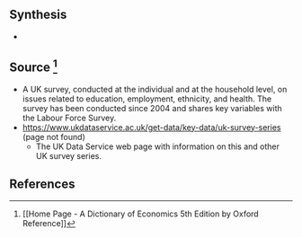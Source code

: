 ## Synthesis
- 
## Source [^1]
- A UK survey, conducted at the individual and at the household level, on issues related to education, employment, ethnicity, and health. The survey has been conducted since 2004 and shares key variables with the Labour Force Survey.
- https://www.ukdataservice.ac.uk/get-data/key-data/uk-survey-series (page not found)
	- The UK Data Service web page with information on this and other UK survey series.
## References

[^1]: [[Home Page - A Dictionary of Economics 5th Edition by Oxford Reference]]